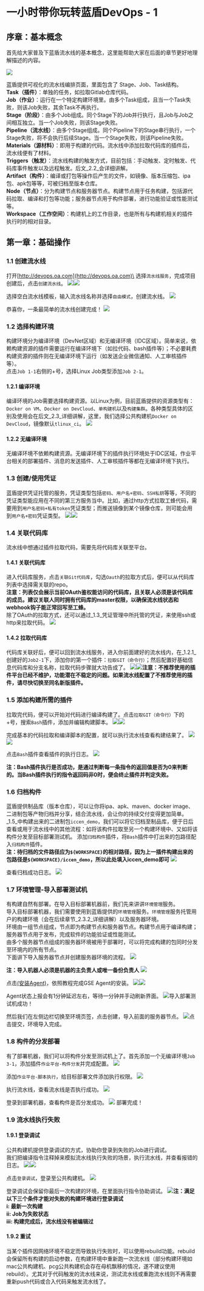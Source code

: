 # 一小时带你玩转蓝盾DevOps - 1

## 序章：基本概念 <a href="#e5-ba-8f-e7-ab-a0-ef-bc-9a-e5-9f-ba-e6-9c-ac-e6-a6-82-e5-bf-b5" id="e5-ba-8f-e7-ab-a0-ef-bc-9a-e5-9f-ba-e6-9c-ac-e6-a6-82-e5-bf-b5"></a>

首先给大家普及下蓝盾流水线的基本概念，这里能帮助大家在后面的章节更好地理解描述的内容。&#x20;

![](https://km.woa.com/gkm/api/img/cos-file-url?url=https%3A%2F%2Fkm-pro-1258638997.cos.ap-guangzhou.myqcloud.com%2Ffiles%2Fphotos%2Fpictures%2F202004%2F1586945643\_43\_w1240\_h572.png\&is\_redirect=1)



蓝盾提供可视化的流水线编排页面，里面包含了 Stage、Job、Task结构。\
**Task（插件）**：单独的任务，如拉取Gitlab仓库代码。\
**Job（作业）**：运行在一个特定构建环境里。由多个Task组成，且当一个Task失败，则该Job失败，其余Task不再执行。\
**Stage（阶段）**：由多个Job组成。同个Stage下的Job并行执行，且Job与Job之间相互独立。当一个Job失败，则该Stage失败。\
**Pipeline（流水线）**：由多个Stage组成。同个Pipeline下的Stage串行执行，一个Stage失败，将不会执行后续Stage。当一个Stage失败，则该Pipeline失败。\
**Materials（源材料）**：即用于构建的代码。流水线中添加拉取代码库的插件后，流水线便有了材料。\
**Triggers（触发）**：流水线构建的触发方式，目前包括：手动触发、定时触发、代码库事件触发以及远程触发。后文_2.2_会详细讲解。\
**Artifact（构件）**：编译或打包等操作后产生的文件，如镜像、版本压缩包、ipa包、apk包等等，可被归档至版本仓库。\
**Node（节点）**：分为构建节点和服务器节点。构建节点用于任务构建，包括源代码拉取、编译和打包等功能；服务器节点用于构件部署，进行功能验证或性能测试等。\
**Workspace（工作空间）**：构建机上的工作目录，也是所有与构建机相关的插件执行时的相对目录。

## 第一章：基础操作

### 1.1 创建流水线

打开[http://devops.oa.com](http://devops.oa.com)\
选择`流水线服务`，完成项目创建后，点击`创建流水线`。 ![](https://km.woa.com/gkm/api/img/cos-file-url?url=https%3A%2F%2Fkm-pro-1258638997.cos.ap-guangzhou.myqcloud.com%2Ffiles%2Fphotos%2Fpictures%2F202007%2F1593698120\_99\_w804\_h654.png\&is\_redirect=1)![](https://km.woa.com/gkm/api/img/cos-file-url?url=https%3A%2F%2Fkm-pro-1258638997.cos.ap-guangzhou.myqcloud.com%2Ffiles%2Fphotos%2Fpictures%2F202111%2F1638180896-5121-61a4a8207d085-682218.png\&is\_redirect=1)

选择空白流水线模板，输入流水线名称并选择`自由模式`，创建流水线。 ![](https://km.woa.com/gkm/api/img/cos-file-url?url=https%3A%2F%2Fkm-pro-1258638997.cos.ap-guangzhou.myqcloud.com%2Ffiles%2Fphotos%2Fpictures%2F202004%2F1587377974\_40\_w1359\_h740.png\&is\_redirect=1)

恭喜你，一条最简单的流水线创建完成！ ![](https://km.woa.com/gkm/api/img/cos-file-url?url=https%3A%2F%2Fkm-pro-1258638997.cos.ap-guangzhou.myqcloud.com%2Ffiles%2Fphotos%2Fpictures%2F202004%2F1587377338\_83\_w448\_h281.png\&is\_redirect=1)

### 1.2 选择构建环境

构建环境分为编译环境（DevNet区域）和无编译环境（IDC区域）。简单来说，依赖构建资源的插件需要运行在编译环境下（如拉代码、bash插件等）；不必要耗费构建资源的插件则在无编译环境下运行（如发送企业微信通知、人工审核插件等）。\
点击`Job 1-1`右侧的+号，选择Linux Job类型添加`Job 2-1`。

#### 1.2.1 编译环境

编译环境的Job需要选择构建资源。以Linux为例，目前蓝盾提供的资源类型有：`Docker on VM`、`Docker on DevCloud`、`单构建机`以及`构建集群`。各种类型具体的区别及使用会在后文_2.3_详细讲解，这里，我们选择公共构建机`Docker on DevCloud`，镜像默认`tlinux_ci`。 ![](https://km.woa.com/gkm/api/img/cos-file-url?url=https%3A%2F%2Fkm-pro-1258638997.cos.ap-guangzhou.myqcloud.com%2Ffiles%2Fphotos%2Fpictures%2F202006%2F1591263566\_59\_w1350\_h759.png\&is\_redirect=1)

#### 1.2.2 无编译环境

无编译环境不依赖构建资源。无编译环境下的插件执行环境处于IDC区域，作业平台相关的部署插件、消息的发送插件、人工审核插件等都在无编译环境下执行。

### 1.3 创建/使用凭证

蓝盾提供凭证托管的服务，凭证类型包括`密码`、`用户名+密码`、`SSH私钥`等等，不同的凭证类型能应用在不同的第三方服务当中。比如，通过http方式拉取工蜂代码，需要用到`用户名密码+私有token`凭证类型；而推送镜像到某个镜像仓库，则可能会用到`用户名+密码`凭证类型。 ![](https://km.woa.com/gkm/api/img/cos-file-url?url=https%3A%2F%2Fkm-pro-1258638997.cos.ap-guangzhou.myqcloud.com%2Ffiles%2Fphotos%2Fpictures%2F202005%2F1589970552\_89\_w1275\_h668.png\&is\_redirect=1)![](https://km.woa.com/gkm/api/img/cos-file-url?url=https%3A%2F%2Fkm-pro-1258638997.cos.ap-guangzhou.myqcloud.com%2Ffiles%2Fphotos%2Fpictures%2F202005%2F1589970850\_40\_w1004\_h479.png\&is\_redirect=1)

### 1.4 关联代码库

流水线中想通过插件拉取代码，需要先将代码库关联至平台。

#### 1.4.1 关联代码库

进入代码库服务，点击`关联Git代码库`，勾选`Oauth`的拉取方式后，便可以从代码库列表中选择需关联的repo。\
**注意：列表仅会展示当前OAuth鉴权能访问的代码库，且关联人必须是该代码库的成员。建议关联人同时拥有代码库的master权限，以确保流水线状态和webhook钩子能正常回写至工蜂。**\
除了OAuth的拉取方式，还可以通过_1.3_凭证管理中所托管的凭证，来使用ssh或http来拉取代码。 ![](https://km.woa.com/gkm/api/img/cos-file-url?url=https%3A%2F%2Fkm-pro-1258638997.cos.ap-guangzhou.myqcloud.com%2Ffiles%2Fphotos%2Fpictures%2F202005%2F1589965199\_30\_w708\_h427.png\&is\_redirect=1)

#### 1.4.2 拉取代码库

代码库关联好后，便可以回到流水线服务，进入你前面建好的流水线内，在_1.2.1_创建好的`Job2-1`下，添加你的第一个插件：`拉取GIT（命令行）`；然后配置好基础信息代码库和分支名称，拉取代码步骤就大功告成了。 ![](https://km.woa.com/gkm/api/img/cos-file-url?url=https%3A%2F%2Fkm-pro-1258638997.cos.ap-guangzhou.myqcloud.com%2Ffiles%2Fphotos%2Fpictures%2F202006%2F1591264522\_97\_w1949\_h1050.png\&is\_redirect=1)![](https://km.woa.com/gkm/api/img/cos-file-url?url=https%3A%2F%2Fkm-pro-1258638997.cos.ap-guangzhou.myqcloud.com%2Ffiles%2Fphotos%2Fpictures%2F202006%2F1591263963\_78\_w1340\_h1099.png\&is\_redirect=1)**注意：不推荐使用的插件平台已经不维护，功能潜在不稳定的问题。如果流水线配置了不推荐使用的插件，请尽快切换至同名新版插件。**

### 1.5 添加构建所需的插件

拉取完代码，便可以开始对代码进行编译构建了。点击`拉取GIT（命令行）`下的+号，搜索`Bash`插件，添加并编辑构建脚本。 ![](https://km.woa.com/gkm/api/img/cos-file-url?url=https%3A%2F%2Fkm-pro-1258638997.cos.ap-guangzhou.myqcloud.com%2Ffiles%2Fphotos%2Fpictures%2F202006%2F1591264265\_69\_w1340\_h572.png\&is\_redirect=1)![](https://km.woa.com/gkm/api/img/cos-file-url?url=https%3A%2F%2Fkm-pro-1258638997.cos.ap-guangzhou.myqcloud.com%2Ffiles%2Fphotos%2Fpictures%2F202006%2F1591265438\_73\_w1338\_h559.png\&is\_redirect=1)

完成基本的代码拉取和编译脚本的配置，就可以执行流水线查看构建结果了。 ![](https://km.woa.com/gkm/api/img/cos-file-url?url=https%3A%2F%2Fkm-pro-1258638997.cos.ap-guangzhou.myqcloud.com%2Ffiles%2Fphotos%2Fpictures%2F202006%2F1591266377\_86\_w1293\_h408.png\&is\_redirect=1)![](https://km.woa.com/gkm/api/img/cos-file-url?url=https%3A%2F%2Fkm-pro-1258638997.cos.ap-guangzhou.myqcloud.com%2Ffiles%2Fphotos%2Fpictures%2F202006%2F1591266467\_6\_w1296\_h400.png\&is\_redirect=1)

点击`Bash`插件查看插件的执行日志。 ![](https://km.woa.com/gkm/api/img/cos-file-url?url=https%3A%2F%2Fkm-pro-1258638997.cos.ap-guangzhou.myqcloud.com%2Ffiles%2Fphotos%2Fpictures%2F202006%2F1591266551\_18\_w1076\_h258.png\&is\_redirect=1)

**注：Bash插件执行是否成功，是通过判断每一条指令的返回值是否为0来判断的。当Bash插件执行的指令返回码非0时，便会终止插件并判定失败。**

### 1.6 归档构件

蓝盾提供制品库（版本仓库），可以让你将ipa、apk、maven、docker image、二进制包等产物归档并分享，结合流水线，会让你的持续交付变得更加简单。\
_1.5_中构建出来的二进制包`iccen_demo`，我们可以将它归档至制品库，便于日后查看或用于流水线中的其他流程：如将该构件拉取至另一个构建环境中、又如将该构件分发至目标部署测试机。 添加`归档构件`插件，将`Bash`插件中打出来的包路径配入`归档构件`插件。\
**注：待归档的文件路径应为`${WORKSPACE}`的相对路径，因为上一插件构建出来的包路径是`${WORKSPACE}/iccen_demo`，所以此处填入iccen\_demo即可** ![](https://km.woa.com/gkm/api/img/cos-file-url?url=https%3A%2F%2Fkm-pro-1258638997.cos.ap-guangzhou.myqcloud.com%2Ffiles%2Fphotos%2Fpictures%2F202006%2F1593439841\_16\_w1319\_h696.png\&is\_redirect=1)

查看归档成功日志。 ![](https://km.woa.com/gkm/api/img/cos-file-url?url=https%3A%2F%2Fkm-pro-1258638997.cos.ap-guangzhou.myqcloud.com%2Ffiles%2Fphotos%2Fpictures%2F202006%2F1593526628\_52\_w1271\_h443.png\&is\_redirect=1)

### 1.7 环境管理-导入部署测试机

有构建自然有部署。在导入目标部署机器前，我们先来讲讲`环境管理`服务。\
导入目标部署机器，我们需要使用到蓝盾提供的`环境管理`服务。`环境管理`服务托管用户的构建环境（会在后续章节_2.3.2_详细讲解）以及服务器环境。\
环境由一组节点组成，节点即为构建节点和服务器节点。构建节点用于编译构建；服务器节点用于发布，完成软件的功能验证或性能测试。\
由多个服务器节点组成的服务器环境被用于部署时，可以将完成构建的包同时分发至环境内的所有节点。\
下面讲下导入服务器节点并创建服务器环境的流程。 ![](https://km.woa.com/gkm/api/img/cos-file-url?url=https%3A%2F%2Fkm-pro-1258638997.cos.ap-guangzhou.myqcloud.com%2Ffiles%2Fphotos%2Fpictures%2F202006%2F1593501268\_24\_w1282\_h508.png\&is\_redirect=1)

**注：导入机器人必须是机器的主负责人或唯一备份负责人** ![](https://km.woa.com/gkm/api/img/cos-file-url?url=https%3A%2F%2Fkm-pro-1258638997.cos.ap-guangzhou.myqcloud.com%2Ffiles%2Fphotos%2Fpictures%2F202006%2F1593501628\_10\_w906\_h663.png\&is\_redirect=1)

点击[(安装Agent)](https://iwiki.oa.tencent.com/x/WtMrAg)，依照教程完成GSE Agent的安装。 ![](https://km.woa.com/gkm/api/img/cos-file-url?url=https%3A%2F%2Fkm-pro-1258638997.cos.ap-guangzhou.myqcloud.com%2Ffiles%2Fphotos%2Fpictures%2F202006%2F1593525915\_32\_w1271\_h232.png\&is\_redirect=1)![](https://km.woa.com/gkm/api/img/cos-file-url?url=https%3A%2F%2Fkm-pro-1258638997.cos.ap-guangzhou.myqcloud.com%2Ffiles%2Fphotos%2Fpictures%2F202006%2F1593526216\_32\_w940\_h850.png\&is\_redirect=1)

Agent状态上报会有1分钟延迟左右，等待一分钟并手动刷新界面。 ![](https://km.woa.com/gkm/api/img/cos-file-url?url=https%3A%2F%2Fkm-pro-1258638997.cos.ap-guangzhou.myqcloud.com%2Ffiles%2Fphotos%2Fpictures%2F202006%2F1593526246\_30\_w1271\_h234.png\&is\_redirect=1)导入部署测试机成功！&#x20;

然后我们在左侧边栏切换至环境页签，点击创建，导入前面的服务器节点。 ![](https://km.woa.com/gkm/api/img/cos-file-url?url=https%3A%2F%2Fkm-pro-1258638997.cos.ap-guangzhou.myqcloud.com%2Ffiles%2Fphotos%2Fpictures%2F202007%2F1594299729\_86\_w1356\_h791.png\&is\_redirect=1)点击提交，环境导入完成。

### 1.8 构件的分发部署

有了部署机器，我们可以将构件分发至测试机上了。首先添加一个无编译环境`Job 3-1`，添加插件`作业平台-构件分发`并完成配置。 ![](https://km.woa.com/gkm/api/img/cos-file-url?url=https%3A%2F%2Fkm-pro-1258638997.cos.ap-guangzhou.myqcloud.com%2Ffiles%2Fphotos%2Fpictures%2F202007%2F1594299855\_100\_w1355\_h726.png\&is\_redirect=1)

添加`作业平台-脚本执行`，给目标部署文件添加执行权限。 ![](https://km.woa.com/gkm/api/img/cos-file-url?url=https%3A%2F%2Fkm-pro-1258638997.cos.ap-guangzhou.myqcloud.com%2Ffiles%2Fphotos%2Fpictures%2F202007%2F1594299888\_3\_w638\_h1226.png\&is\_redirect=1)

执行流水线，查看流水线是否执行成功。 ![](https://km.woa.com/gkm/api/img/cos-file-url?url=https%3A%2F%2Fkm-pro-1258638997.cos.ap-guangzhou.myqcloud.com%2Ffiles%2Fphotos%2Fpictures%2F202007%2F1594284785\_62\_w1301\_h462.png\&is\_redirect=1)

登录到部署机器，查看构件是否分发成功。 ![](https://km.woa.com/gkm/api/img/cos-file-url?url=https%3A%2F%2Fkm-pro-1258638997.cos.ap-guangzhou.myqcloud.com%2Ffiles%2Fphotos%2Fpictures%2F202007%2F1594285256\_19\_w435\_h120.png\&is\_redirect=1) 部署完成！

### 1.9 流水线执行失败

#### 1.9.1 登录调试

公共构建机提供登录调试的方式，协助你登录到失败的Job进行调试。\
我们把编译指令注释掉来模拟流水线执行失败的场景，执行流水线，并查看报错的日志。 ![](https://km.woa.com/gkm/api/img/cos-file-url?url=https%3A%2F%2Fkm-pro-1258638997.cos.ap-guangzhou.myqcloud.com%2Ffiles%2Fphotos%2Fpictures%2F202007%2F1594285989\_30\_w986\_h535.png\&is\_redirect=1)![](https://km.woa.com/gkm/api/img/cos-file-url?url=https%3A%2F%2Fkm-pro-1258638997.cos.ap-guangzhou.myqcloud.com%2Ffiles%2Fphotos%2Fpictures%2F202007%2F1594286860\_41\_w1041\_h142.png\&is\_redirect=1)

点击`登录调试`，登录至公共构建机。 ![](https://km.woa.com/gkm/api/img/cos-file-url?url=https%3A%2F%2Fkm-pro-1258638997.cos.ap-guangzhou.myqcloud.com%2Ffiles%2Fphotos%2Fpictures%2F202007%2F1594287023\_70\_w1297\_h466.png\&is\_redirect=1)

登录调试会保留你最后一次构建的环境，在里面执行指令协助调试。 ![](https://km.woa.com/gkm/api/img/cos-file-url?url=https%3A%2F%2Fkm-pro-1258638997.cos.ap-guangzhou.myqcloud.com%2Ffiles%2Fphotos%2Fpictures%2F202007%2F1594287710\_83\_w1287\_h365.png\&is\_redirect=1)**注：满足以下三个条件才能对失败的构建环境进行登录调试**\
**i: 最新一次构建**\
**ii: Job为失败状态**\
**iii: 构建完成后，流水线没有被编辑过**

#### 1.9.2 重试

当某个插件因网络环境不稳定而导致执行失败时，可以使用rebuild功能。rebuild会保留所有构建的启动参数，在构建环境中重新跑一次流水线（部分构建环境如mac公共构建机、pcg公共构建机会存在母机飘移的情况，遂不建议使用rebuild）。尤其对于代码触发的流水线来说，测试流水线或重跑流水线则不再需要重新push代码或合入代码来触发流水线了。

###
